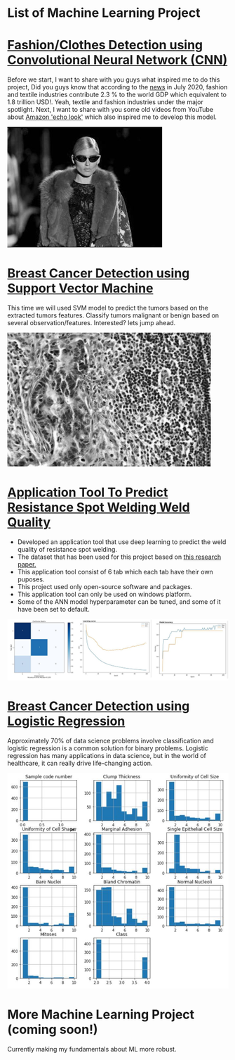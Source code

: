 # List of Machine Learning Project

# [Fashion/Clothes Detection using Convolutional Neural Network (CNN)](https://github.com/aimanraz/fsh-dtcn-cnn.git)
Before we start, I want to share with you guys what inspired me to do this project, Did you guys know that according to the [news](https://economictimes.indiatimes.com/small-biz/sme-sector/fast-fashion-industry-wants-cheap-disposable-trendy-clothes-but-it-comes-at-a-price/articleshow/77032023.cms) in July 2020, fashion and textile industries contribute 2.3 % to the world GDP which equivalent to 1.8 trillion USD!. Yeah, textile and fashion industries under the major spotlight. Next, I want to share with you some old videos from YouTube about [Amazon 'echo look'](https://youtu.be/9X_fP4pPWPw) which also inspired me to develop this model.

![](https://github.com/aimanraz/fsh-dtcn-cnn/blob/main/img/Fash_demo-ConvertImage.jpg)

# [Breast Cancer Detection using Support Vector Machine](https://github.com/aimanraz/br-ccr-svm-svc.git)
This time we will used SVM model to predict the tumors based on the extracted tumors features. Classify tumors malignant or benign based on several observation/features. Interested? lets jump ahead. 

![](https://github.com/aimanraz/br-ccr-svm-svc/blob/main/img/m_b-ConvertImage.jpg)

# [Application Tool To Predict Resistance Spot Welding Weld Quality](https://github.com/aimanraz/rsw-deep-learning.git) 
* Developed an application tool that use deep learning to predict the weld quality of resistance spot welding. 
* The dataset that has been used for this project based on [this research paper.](https://www.sciencedirect.com/science/article/pii/S0261306908001301)
* This application tool consist of 6 tab which each tab have their own puposes.
* This project used only open-source software and packages.
* This application tool can only be used on windows platform.
* Some of the ANN model hyperparameter can be tuned, and some of it have been set to default.

![](https://github.com/aimanraz/rsw-deep-learning/blob/main/metrics.JPG?raw=true)

# [Breast Cancer Detection using Logistic Regression](https://github.com/aimanraz/br-ccr-logireg.git)
Approximately 70% of data science problems involve classification and logistic regression is a common solution for binary problems. Logistic regression has many applications in data science, but in the world of healthcare, it can really drive life-changing action.

![](https://github.com/aimanraz/br-ccr-logireg/raw/main/histogram.JPG?raw=true)

# More Machine Learning Project (coming soon!)
Currently making my fundamentals about ML more robust. 
